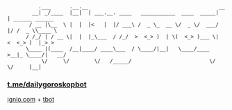 ```
          .___      .__.__                                          __                 
        __| _/____  |__|  | ___.__. ____   ___________  ____  _____|  | ______ ______  
       / __ |\__  \ |  |  |<   |  |/ ___\ /  _ \_  __ \/  _ \/  ___/  |/ /  _ \\____ \ 
      / /_/ | / __ \|  |  |_\___  / /_/  >  <_> )  | \(  <_> )___ \|    <  <_> )  |_> >
      \____ |(____  /__|____/ ____\___  / \____/|__|   \____/____  >__|_ \____/|   __/ 
           \/     \/        \/   /_____/                         \/     \/     |__|   
```
### [t.me/dailygoroskopbot](https://t.me/dailygoroskopbot) 
[ignio.com](https://ignio.com) + [tbot](https://github.com/yanzay/tbot) <br />
